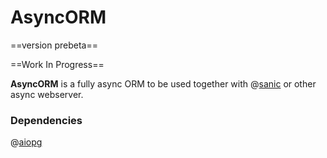 # AsyncORM

==version prebeta==

==Work In Progress==

**AsyncORM** is a fully async ORM to be used together with @[sanic](https://github.com/channelcat/sanic) or other async webserver.

### Dependencies
@[aiopg](https://github.com/aio-libs/aiopg)
